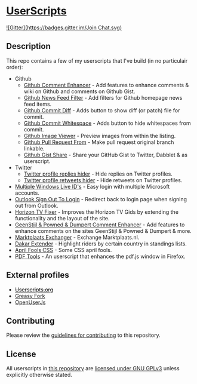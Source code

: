 # [UserScripts](https://github.com/jerone/UserScripts)

[![Gitter](https://badges.gitter.im/Join Chat.svg)](https://gitter.im/jerone/UserScripts?utm_source=badge&utm_medium=badge&utm_campaign=pr-badge)


## Description

This repo contains a few of my userscripts that I've build (in no particulair order):

* Github
    * [Github Comment Enhancer](https://github.com/jerone/UserScripts/tree/master/Github_Comment_Enhancer) - Add features to enhance comments & wiki on Github and comments on Github Gist.
    * [Github News Feed Filter](https://github.com/jerone/UserScripts/tree/master/Github_News_Feed_Filter) - Add filters for Github homepage news feed items.
    * [Github Commit Diff](https://github.com/jerone/UserScripts/tree/master/Github_Commit_Diff) - Adds button to show diff (or patch) file for commit.
    * [Github Commit Whitespace](https://github.com/jerone/UserScripts/tree/master/Github_Commit_Whitespace) - Adds button to hide whitespaces from commit.
    * [Github Image Viewer](https://github.com/jerone/UserScripts/tree/master/Github_Image_Viewer) - Preview images from within the listing.
    * [Github Pull Request From](https://github.com/jerone/UserScripts/tree/master/Github_Pull_Request_From) - Make pull request original branch linkable.
    * [Github Gist Share](https://github.com/jerone/UserScripts/tree/master/Github_Gist_Share) - Share your GitHub Gist to Twitter, Dabblet & as userscript.
* Twitter
    * [Twitter profile replies hider](https://github.com/jerone/UserScripts/tree/master/Twitter_profile_replies_hider) - Hide replies on Twitter profiles.
    * [Twitter profile retweets hider](https://github.com/jerone/UserScripts/tree/master/Twitter_profile_retweets_hider) - Hide retweets on Twitter profiles.
* [Multiple Windows Live ID's](https://github.com/jerone/UserScripts/tree/master/Multiple_Windows_Live_IDs) - Easy login with multiple Microsoft accounts.
* [Outlook Sign Out To Login](https://github.com/jerone/UserScripts/tree/master/Outlook_Sign_Out_To_Login) - Redirect back to login page when signing out from Outlook.
* [Horizon TV Fixer](https://github.com/jerone/UserScripts/tree/master/Horizon_TV_Fixer) - Improves the Horizon TV Gids by extending the functionality and the layout of the site.
* [GeenStijl & Powned & Dumpert Comment Enhancer](https://github.com/jerone/UserScripts/tree/master/GeenStijl_Powned_Dumpert_Comment_Enhancer) - Add features to enhance comments on the sites GeenStijl & Powned & Dumpert & more.
* [Marktplaats Exchanger](https://github.com/jerone/UserScripts/tree/master/Marktplaats_Exchanger) - Exchange Marktplaats.nl.
* [Dakar Extender](https://github.com/jerone/UserScripts/tree/master/Dakar_Extender) - Highlight riders by certain country in standings lists.
* [April Fools CSS](https://github.com/jerone/UserScripts/tree/master/April_Fools_CSS) - Some CSS april fools.
* [PDF Tools](https://github.com/jerone/UserScripts/tree/master/PDF_Tools) - An userscript that enhances the pdf.js window in Firefox.


## External profiles

* ~~[Userscripts.org](http://userscripts.org:8080/users/jerone)~~
* [Greasy Fork](https://greasyfork.org/users/15)
* [OpenUserJs](https://openuserjs.org/users/jerone)


## Contributing

Please review the [guidelines for contributing](https://github.com/jerone/UserScripts/blob/master/CONTRIBUTING.md) to this repository.


## License

All userscripts in [this repository](https://github.com/jerone/UserScripts) are [licensed under GNU GPLv3](https://github.com/jerone/UserScripts/blob/master/LICENSE.txt) unless explicitly otherwise stated.
